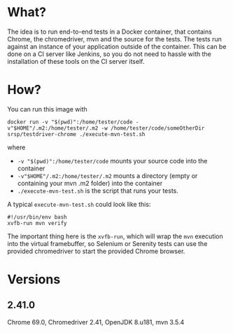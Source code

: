 # What? 
The idea is to run end-to-end tests in a Docker container, that contains Chrome, the chromedriver, mvn and the source for the tests. The tests run against an instance of your application outside of the container. This can be done on a CI server like Jenkins, so you do not need to hassle with the installation of these tools on the CI server itself.

# How? 

You can run this image with 

```docker run -v "$(pwd)":/home/tester/code -v"$HOME"/.m2:/home/tester/.m2 -w /home/tester/code/someOtherDir srsp/testdriver-chrome ./execute-mvn-test.sh```

where 

* `-v "$(pwd)":/home/tester/code` mounts your source code into the container
* `-v"$HOME"/.m2:/home/tester/.m2` mounts a directory (empty or containing your mvn .m2 folder) into the container
* `./execute-mvn-test.sh` is the script that runs your tests.

A typical `execute-mvn-test.sh` could look like this:

```
#!/usr/bin/env bash
xvfb-run mvn verify
```

The important thing here is the `xvfb-run`, which will wrap the `mvn` execution into the virtual framebuffer, so Selenium or Serenity tests can use the provided chromedriver to start the provided Chrome browser.

# Versions

## 2.41.0
Chrome 69.0, Chromedriver 2.41, OpenJDK 8.u181, mvn 3.5.4
